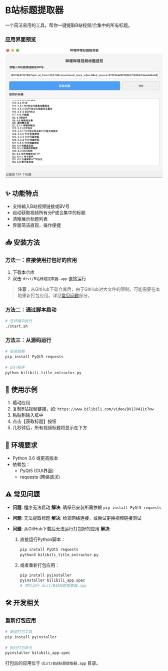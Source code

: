# B站标题提取器

一个简洁易用的工具，帮你一键提取B站视频/合集中的所有标题。

### 应用界面预览

![B站标题提取器界面](resources/Screenshot%202025-05-04%20at%2015.15.12.png)

## ✨ 功能特点

- 支持输入B站视频链接或BV号
- 自动获取视频所有分P或合集中的标题
- 清晰展示标题列表
- 界面简洁直观，操作便捷

## 📥 安装方法

### 方法一：直接使用打包好的应用

1. 下载本仓库
2. 双击 `dist/B站标题提取器.app` 直接运行

> **注意**：从GitHub下载仓库后，由于GitHub对大文件的限制，可能需要在本地重新打包应用。详见[常见问题](#⚠️-常见问题)部分。

### 方法二：通过脚本启动

```bash
# 在终端中执行
./start.sh
```

### 方法三：从源码运行

```bash
# 安装依赖
pip install PyQt5 requests

# 运行程序
python bilibili_title_extractor.py
```

## 🚀 使用示例

1. 启动应用
2. 复制B站视频链接，如: `https://www.bilibili.com/video/BV1JV411t7ow`
3. 粘贴到输入框中
4. 点击【获取标题】按钮
5. 几秒钟后，所有视频标题将显示在下方

## 🔧 环境要求

- Python 3.6 或更高版本
- 依赖包：
  - PyQt5 (GUI界面)
  - requests (网络请求)

## ⚠️ 常见问题

- **问题**: 程序无法启动
  **解决**: 确保已安装所需依赖 `pip install PyQt5 requests`

- **问题**: 无法提取标题
  **解决**: 检查网络连接，或尝试更换视频链接测试

- **问题**: 从GitHub下载后无法运行打包好的应用
  **解决**: 
  1. 直接运行Python脚本：
     ```bash
     pip install PyQt5 requests
     python3 bilibili_title_extractor.py
     ```
  2. 或者重新打包应用：
     ```bash
     pip install pyinstaller
     pyinstaller bilibili_app.spec
     # 然后运行 dist/B站标题提取器.app
     ```

## 🛠️ 开发相关

### 重新打包应用

```bash
# 安装打包工具
pip install pyinstaller

# 执行打包命令
pyinstaller bilibili_app.spec
```

打包后的应用位于 `dist/B站标题提取器.app` 目录。 